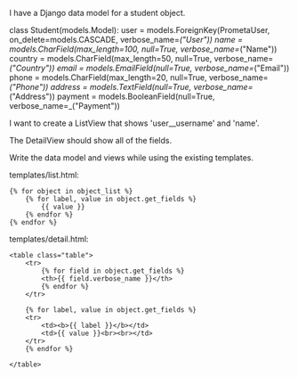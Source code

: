 I have a Django data model for a student object.

class Student(models.Model):
    user = models.ForeignKey(PrometaUser, on_delete=models.CASCADE, verbose_name=_("User"))
    name = models.CharField(max_length=100, null=True, verbose_name=_("Name"))
    country = models.CharField(max_length=50, null=True, verbose_name=_("Country"))
    email = models.EmailField(null=True, verbose_name=_("Email"))
    phone = models.CharField(max_length=20, null=True, verbose_name=_("Phone"))
    address = models.TextField(null=True, verbose_name=_("Address"))
    payment = models.BooleanField(null=True, verbose_name=_("Payment"))

I want to create a ListView that shows 'user__username' and 'name'.

The DetailView should show all of the fields.

Write the data model and views while using the existing templates. 


templates/list.html:

    {% for object in object_list %}
        {% for label, value in object.get_fields %}
            {{ value }}
        {% endfor %}
    {% endfor %}


templates/detail.html:

    <table class="table">
        <tr>
            {% for field in object.get_fields %}
            <th>{{ field.verbose_name }}</th>
            {% endfor %}
        </tr>

        {% for label, value in object.get_fields %}
        <tr>
            <td><b>{{ label }}</b></td>
            <td>{{ value }}<br><br></td>
        </tr>
        {% endfor %}

    </table>
